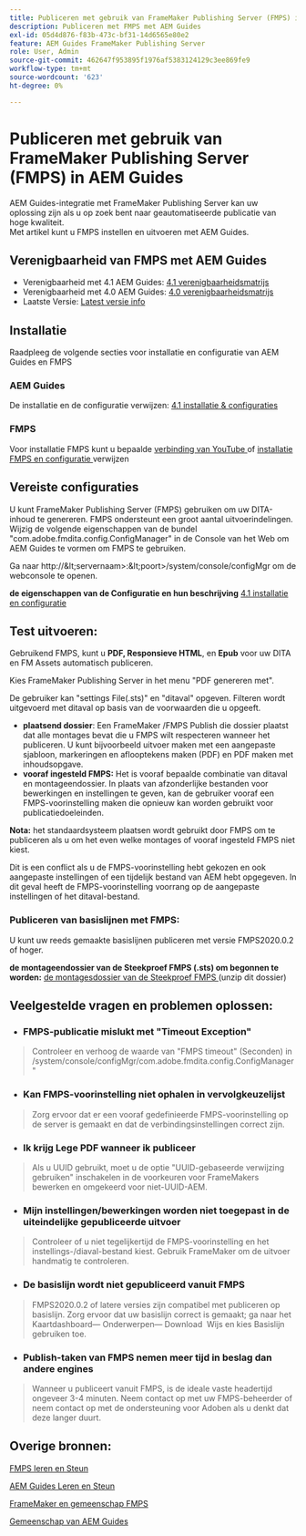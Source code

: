 ```yaml
---
title: Publiceren met gebruik van FrameMaker Publishing Server (FMPS) in AEM Guides
description: Publiceren met FMPS met AEM Guides
exl-id: 05d4d876-f83b-473c-bf31-14d6565e80e2
feature: AEM Guides FrameMaker Publishing Server
role: User, Admin
source-git-commit: 462647f953895f1976af5383124129c3ee869fe9
workflow-type: tm+mt
source-wordcount: '623'
ht-degree: 0%

---
```


# Publiceren met gebruik van FrameMaker Publishing Server (FMPS) in AEM Guides

AEM Guides-integratie met FrameMaker Publishing Server kan uw oplossing zijn als u op zoek bent naar geautomatiseerde publicatie van hoge kwaliteit.\
Met artikel kunt u FMPS instellen en uitvoeren met AEM Guides.

## Verenigbaarheid van FMPS met AEM Guides

- Verenigbaarheid met 4.1 AEM Guides: [ 4.1 verenigbaarheidsmatrijs ](https://experienceleague.adobe.com/docs/experience-manager-guides-learn/tutorials/release-info/release-notes/on-prem-release-notes/release-notes-4.1.html?lang=en/#compatibility-matrix)
- Verenigbaarheid met 4.0 AEM Guides: [ 4.0 verenigbaarheidsmatrijs ](https://helpx.adobe.com/xml-documentation-for-experience-manager/release-note/release-notes-xml-documentation-solution-4-0.html/#Compatibility%20matrix)
- Laatste Versie: [ Latest versie info ](https://experienceleague.adobe.com/docs/experience-manager-guides-learn/tutorials/release-info/latest-release-info.html?lang=en)

## Installatie

Raadpleeg de volgende secties voor installatie en configuratie van AEM Guides en FMPS

### AEM Guides

De installatie en de configuratie verwijzen: [ 4.1 installatie &amp; configuraties ](https://helpx.adobe.com/content/dam/help/en/xml-documentation-solution/4-1-2/Adobe-Experience-Manager-Guides_Installation-Configuration-Guide_EN.pdf)

### FMPS

Voor installatie FMPS kunt u bepaalde [ verbinding van YouTube ](https://www.youtube.com/watch?v=2deelyM5VA8&amp;t) of [ installatie FMPS en configuratie ](https://help.adobe.com/en_US/framemaker/server/index.html#t=fmps-user-guide%2Finstall_config_fmps.html%23install_config_fmps&amp;rhtocid=_2) verwijzen

## Vereiste configuraties

U kunt FrameMaker Publishing Server (FMPS) gebruiken om uw DITA-inhoud te genereren. FMPS ondersteunt een groot aantal uitvoerindelingen. Wijzig de volgende eigenschappen van de bundel &quot;com.adobe.fmdita.config.ConfigManager&quot; in de Console van het Web om AEM Guides te vormen om FMPS te gebruiken.

Ga naar http://\&lt;servernaam\>:\&lt;poort\>/system/console/configMgr om de webconsole te openen.

**de eigenschappen van de Configuratie en hun beschrijving** [ 4.1 installatie en configuratie ](https://helpx.adobe.com/content/dam/help/en/xml-documentation-solution/4-1-2/Adobe-Experience-Manager-Guides_Installation-Configuration-Guide_EN.pdf#page=89)

## Test uitvoeren:

Gebruikend FMPS, kunt u **PDF, Responsieve HTML**, en **Epub** voor uw DITA en FM Assets automatisch publiceren.

Kies FrameMaker Publishing Server in het menu &quot;PDF genereren met&quot;.

De gebruiker kan &quot;settings File(.sts)&quot; en &quot;ditaval&quot; opgeven. Filteren wordt uitgevoerd met ditaval op basis van de voorwaarden die u opgeeft.

- **plaatsend dossier**: Een FrameMaker /FMPS Publish die dossier plaatst dat alle montages bevat die u FMPS wilt respecteren wanneer het publiceren. U kunt bijvoorbeeld uitvoer maken met een aangepaste sjabloon, markeringen en aflooptekens maken (PDF) en PDF maken met inhoudsopgave.
- **vooraf ingesteld FMPS:** Het is vooraf bepaalde combinatie van ditaval en montageendossier. In plaats van afzonderlijke bestanden voor bewerkingen en instellingen te geven, kan de gebruiker vooraf een FMPS-voorinstelling maken die opnieuw kan worden gebruikt voor publicatiedoeleinden.

**Nota:** het standaardsysteem plaatsen wordt gebruikt door FMPS om te publiceren als u om het even welke montages of vooraf ingesteld FMPS niet kiest.

Dit is een conflict als u de FMPS-voorinstelling hebt gekozen en ook aangepaste instellingen of een tijdelijk bestand van AEM hebt opgegeven. In dit geval heeft de FMPS-voorinstelling voorrang op de aangepaste instellingen of het ditaval-bestand.

### Publiceren van basislijnen met FMPS:

U kunt uw reeds gemaakte basislijnen publiceren met versie FMPS2020.0.2 of hoger.

**de montageendossier van de Steekproef FMPS (.sts) om begonnen te worden:** [ de montagesdossier van de Steekproef FMPS ](https://acrobat.adobe.com/link/track?uri=urn:aaid:scds:US:ef750752-7a7e-4e51-923e-6b7d9861ed54) (unzip dit dossier)

## Veelgestelde vragen en problemen oplossen:

- ### FMPS-publicatie mislukt met &quot;Timeout Exception&quot;

>Controleer en verhoog de waarde van &quot;FMPS timeout&quot; (Seconden) in /system/console/configMgr/com.adobe.fmdita.config.ConfigManager&quot;

- ### Kan FMPS-voorinstelling niet ophalen in vervolgkeuzelijst

>Zorg ervoor dat er een vooraf gedefinieerde FMPS-voorinstelling op de server is gemaakt en dat de verbindingsinstellingen correct zijn.

- ### Ik krijg Lege PDF wanneer ik publiceer

>Als u UUID gebruikt, moet u de optie &quot;UUID-gebaseerde verwijzing gebruiken&quot; inschakelen in de voorkeuren voor FrameMakers bewerken en omgekeerd voor niet-UUID-AEM.

- ### Mijn instellingen/bewerkingen worden niet toegepast in de uiteindelijke gepubliceerde uitvoer

>Controleer of u niet tegelijkertijd de FMPS-voorinstelling en het instellings-/diaval-bestand kiest. Gebruik FrameMaker om de uitvoer handmatig te controleren.

- ### De basislijn wordt niet gepubliceerd vanuit FMPS

>FMPS2020.0.2 of latere versies zijn compatibel met publiceren op basislijn.
>Zorg ervoor dat uw basislijn correct is gemaakt; ga naar het Kaartdashboard— Onderwerpen— Download  Wijs en kies Basislijn gebruiken toe.
- ### Publish-taken van FMPS nemen meer tijd in beslag dan andere engines

>Wanneer u publiceert vanuit FMPS, is de ideale vaste headertijd ongeveer 3-4 minuten. Neem contact op met uw FMPS-beheerder of neem contact op met de ondersteuning voor Adoben als u denkt dat deze langer duurt.

## Overige bronnen:

[ FMPS leren en Steun ](https://helpx.adobe.com/support/framemaker-publishing-server.html)

[ AEM Guides Leren en Steun ](https://helpx.adobe.com/in/support/xml-documentation-for-experience-manager.html)

[ FrameMaker en gemeenschap FMPS ](https://community.adobe.com/t5/framemaker/ct-p/ct-framemaker?page=1&amp;sort=latest_replies&amp;lang=all&amp;tabid=all)

[ Gemeenschap van AEM Guides ](https://experienceleaguecommunities.adobe.com/t5/experience-manager-guides/ct-p/aem-xml-documentation)
